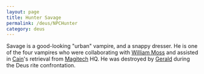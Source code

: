 ```yaml
---
layout: page
title: Hunter Savage
permalink: /deus/NPCHunter
category: deus
---
```

Savage is a good-looking &quot;urban&quot; vampire, and a snappy dresser. He is one of the four vampires who were collaborating with [William Moss](NPCMoss) and assisted in [Cain](NPCCain)'s retrieval from [Magitech](OrgMagitech) HQ. He was destroyed by [Gerald](NPCGerald) during the Deus rite confrontation.
